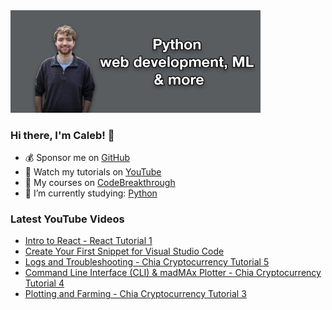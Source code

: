<img src="github-cover-photo-my-face.jpg" width="400px" />

### Hi there, I'm Caleb! 🍛

- 💰 Sponsor me on [GitHub](https://github.com/sponsors/CalebCurry)
- 🎥 Watch my tutorials on [YouTube](https://www.youtube.com/calebthevideomaker2)
- 📗 My courses on [CodeBreakthrough](https://www.codebreakthrough.com)
- 🤔 I’m currently studying: [Python](https://www.youtube.com/watch?v=s3IvdkCq2_c&t=4254s)

### Latest YouTube Videos
<!-- YOUTUBE:START -->
- [Intro to React - React Tutorial 1](https://www.youtube.com/watch?v=qp6e0tucEhw)
- [Create Your First Snippet for Visual Studio Code](https://www.youtube.com/watch?v=0c3xRig4s-Y)
- [Logs and Troubleshooting - Chia Cryptocurrency Tutorial 5](https://www.youtube.com/watch?v=c3_neccS3zI)
- [Command Line Interface &lpar;CLI&rpar; &amp; madMAx Plotter - Chia Cryptocurrency Tutorial 4](https://www.youtube.com/watch?v=KxgvPsbE-ZI)
- [Plotting and Farming - Chia Cryptocurrency Tutorial 3](https://www.youtube.com/watch?v=XpY7GQInSfM)
<!-- YOUTUBE:END -->
